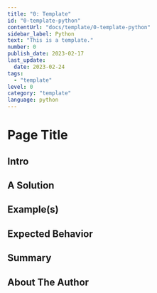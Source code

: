 ```yaml
---
title: "0: Template"
id: "0-template-python"
contentUrl: "docs/template/0-template-python"
sidebar_label: Python
text: "This is a template."
number: 0
publish_date: 2023-02-17
last_update:
  date: 2023-02-24
tags:
  - "template"
level: 0
category: "template"
language: python
---
```


# Page Title

<!-- Create a page title that best explains your tip -->

## Intro

<!-- Write 1-3 paragraphs introducing a problem or use case, and what your tip will be teaching the reader -->

## A Solution

<!-- Write your solution which can be 1-2 paragraphs, a bulleted list or a combination of both -->

## Example(s)

<!-- Show your example solution in any of the following : paragraphs, a bulleted list, ordered and unordered lists and include images, code snippets -->

## Expected Behavior

<!-- Write your expected behavior of the solutions provided as 1-2 paragraphs, a bulleted list or a combination of both -->

## Summary

<!-- Write a summary of the key points listed above and conclude the tip. This should be 3-4 sentences. -->

## About The Author

<!-- Write a short bio, 2-3 sentences and include any links to contact you (LinkedIn, Twitter, website, etc) -->
